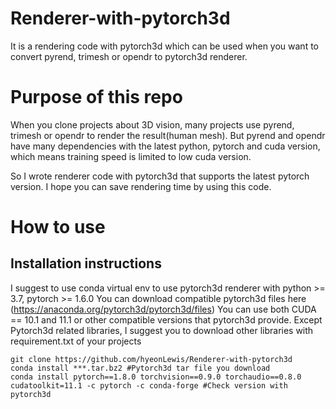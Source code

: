 # Renderer-with-pytorch3d
It is a rendering code with pytorch3d which can be used when you want to convert pyrend, trimesh or opendr to pytorch3d renderer.

# Purpose of this repo

When you clone projects about 3D vision, many projects use pyrend, trimesh or opendr to render the result(human mesh).
But pyrend and opendr have many dependencies with the latest python, pytorch and cuda version,
which means training speed is limited to low cuda version.

So I wrote renderer code with pytorch3d that supports the latest pytorch version.
I hope you can save rendering time by using this code.

# How to use

## Installation instructions
I suggest to use conda virtual env to use pytorch3d renderer with python >= 3.7, pytorch >= 1.6.0
You can download compatible pytorch3d files here (https://anaconda.org/pytorch3d/pytorch3d/files)
You can use both CUDA == 10.1 and 11.1 or other compatible versions that pytorch3d provide.
Except Pytorch3d related libraries, I suggest you to download other libraries with requirement.txt of your projects

```
git clone https://github.com/hyeonLewis/Renderer-with-pytorch3d
conda install ***.tar.bz2 #Pytorch3d tar file you download
conda install pytorch==1.8.0 torchvision==0.9.0 torchaudio==0.8.0 cudatoolkit=11.1 -c pytorch -c conda-forge #Check version with pytorch3d 
```
